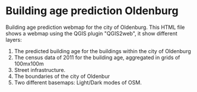 # Building age prediction Oldenburg

Building age prediction webmap for the city of Oldenburg.
This HTML file shows a webmap using the QGIS plugin "QGIS2web", it show different layers:

1. The predicted building age for the buildings within the city of Oldenburg
2. The census data of 2011 for the building age, aggregated in grids of 100mx100m
3. Street infrastructure.
4. The boundaries of the city of Oldenbur
5. Two different basemaps: Light/Dark modes of OSM.

